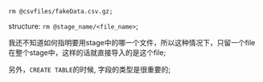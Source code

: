 ```rm @csvfiles/fakeData.csv.gz;```

structure: ```rm @stage_name/<file_name>```;

我还不知道如何指明要用stage中的哪一个文件，所以这种情况下，只留一个file在整个stage中，这样的话就直接导入的是这个file; 

另外，```CREATE TABLE```的时候, 字段的类型是很重要的; 

